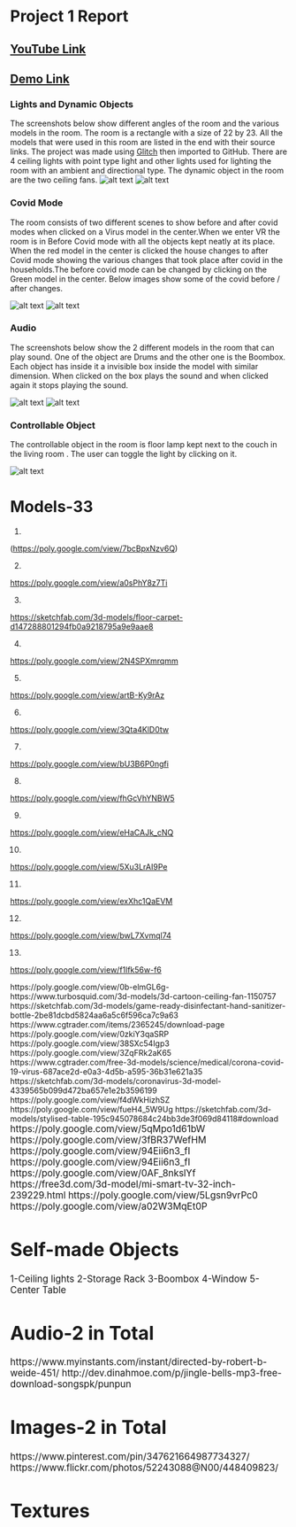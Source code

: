 
# Project 1 Report
## [YouTube Link](https://youtu.be/kFrh1Y8B-ss)
## [Demo Link](https://virtual-reality-project-1.glitch.me/)

### Lights and Dynamic Objects
The screenshots below show different angles of the room and the various models in the room. The room is a rectangle with a size of 22 by 23. All the models that were used in this room are listed in the end with their source links. The project was made using [Glitch](https://glitch.com/) then imported to GitHub. There are 4 ceiling lights with point type light and other lights used for lighting the room with an ambient and directional type. The dynamic object in the room are the two ceiling fans.
![alt text](https://github.com/Aditi-isra/VR-Project-1.github.io/blob/master/Images/VR-6.png "VR 1")
![alt text](https://github.com/Aditi-isra/VR-Project-1.github.io/blob/master/Images/VR-7.png "VR 1")


### Covid Mode
The room consists of two different scenes to show before and after covid modes when clicked on a Virus model in the center.When we enter VR the room is in Before Covid mode with all the objects kept neatly at its place. When the red model in the center is clicked the house changes to after Covid mode showing the various changes that took place after covid in the households.The before covid mode can be changed by clicking on the Green model in the center. Below images show some of the covid before / after changes.

![alt text](https://github.com/Aditi-isra/VR-Project-1.github.io/blob/master/Images/Before%20Covid.png "Before Covid")
![alt text](https://github.com/Aditi-isra/VR-Project-1.github.io/blob/master/Images/After%20Covid.png "After Covid")


### Audio
The screenshots below show the 2 different models in the room that can play sound. One of the object are Drums and the other one is the Boombox. Each object has inside it a invisible box inside the model with similar dimension. When clicked on the box plays the sound and when clicked again it stops playing the sound. 

![alt text](https://github.com/Aditi-isra/VR-Project-1.github.io/blob/master/Images/Boombox.png "Audio 1")
![alt text](https://github.com/Aditi-isra/VR-Project-1.github.io/blob/master/Images/Drums.png "Audio 2")

### Controllable Object
The controllable object in the room is floor lamp kept next to the couch in the living room . The user can toggle the light by clicking on it.

![alt text](https://github.com/Aditi-isra/VR-Project-1.github.io/blob/master/Images/VR-9.png "Button 1")

# Models-33 

1. <couch>
(https://poly.google.com/view/7bcBpxNzv6Q)

2. <center table>
https://poly.google.com/view/a0sPhY8z7Ti

3. <carpet>
https://sketchfab.com/3d-models/floor-carpet-d147288801294fb0a9218795a9e9aae8

4. <breakfast>
https://poly.google.com/view/2N4SPXmrqmm

5. <Kitchentable>
https://poly.google.com/view/artB-Ky9rAz

6. <Aquarium>
https://poly.google.com/view/3Qta4KlD0tw

7. <Map>
https://poly.google.com/view/bU3B6P0ngfi

8. <Drums>
https://poly.google.com/view/fhGcVhYNBW5

9. <BookReadingman>
https://poly.google.com/view/eHaCAJk_cNQ

10. <Gymset>
https://poly.google.com/view/5Xu3LrAI9Pe

11. <dresser>
https://poly.google.com/view/exXhc1QaEVM

12. <Fridge>
https://poly.google.com/view/bwL7Xvmql74

13. <GettingReadyman>
https://poly.google.com/view/f1lfk56w-f6

<Barcorner>
https://poly.google.com/view/0b-elmGL6g-

<Fan>
https://www.turbosquid.com/3d-models/3d-cartoon-ceiling-fan-1150757

<Sanitizer>
https://sketchfab.com/3d-models/game-ready-disinfectant-hand-sanitizer-bottle-2be81dcbd5824aa6a5c6f596ca7c9a63

<Mask>
https://www.cgtrader.com/items/2365245/download-page

<vase>
https://poly.google.com/view/0zkiY3qaSRP

<pizza>
https://poly.google.com/view/38SXc54Igp3

<Books>
https://poly.google.com/view/3ZqFRk2aK65

<Red Covid model>
https://www.cgtrader.com/free-3d-models/science/medical/corona-covid-19-virus-687ace2d-e0a3-4d5b-a595-36b31e621a35

<Green Covid model>
https://sketchfab.com/3d-models/coronavirus-3d-model-4339565b099d472ba657e1e2b3596199

<Emptychair>
https://poly.google.com/view/f4dWkHizhSZ

<Fireplace>
https://poly.google.com/view/fueH4_5W9Ug

<sidetable>
https://sketchfab.com/3d-models/stylised-table-195c945078684c24bb3de3f069d84118#download

<Big table>
https://poly.google.com/view/5qMpo1d61bW

<lamp>
https://poly.google.com/view/3fBR37WefHM

<Paintpalette>
https://poly.google.com/view/94Eii6n3_fI

<door>
https://poly.google.com/view/94Eii6n3_fI

<Cushion>
https://poly.google.com/view/0AF_8nkslYf

<Television>
https://free3d.com/3d-model/mi-smart-tv-32-inch-239229.html

<Relaxedman>
https://poly.google.com/view/5Lgsn9vrPc0

<Emptycomputer table>
https://poly.google.com/view/a02W3MqEt0P

# Self-made Objects

1-Ceiling lights
2-Storage Rack
3-Boombox
4-Window
5-Center Table

# Audio-2 in Total
<Drum sound>
https://www.myinstants.com/instant/directed-by-robert-b-weide-451/

<Boom-box music>
http://dev.dinahmoe.com/p/jingle-bells-mp3-free-download-songspk/punpun

# Images-2 in Total
<PaintImage>
https://www.pinterest.com/pin/347621664987734327/

<windowimage>
https://www.flickr.com/photos/52243088@N00/448409823/

# Textures

